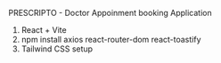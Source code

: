 PRESCRIPTO - Doctor Appoinment booking Application

1. React + Vite 
2. npm install axios react-router-dom react-toastify
3. Tailwind CSS setup